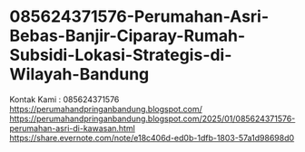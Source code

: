 # 085624371576-Perumahan-Asri-Bebas-Banjir-Ciparay-Rumah-Subsidi-Lokasi-Strategis-di-Wilayah-Bandung
Kontak Kami : 085624371576  https://perumahandpringanbandung.blogspot.com/  https://perumahandpringanbandung.blogspot.com/2025/01/085624371576-perumahan-asri-di-kawasan.html  https://share.evernote.com/note/e18c406d-ed0b-1dfb-1803-57a1d98698d0
